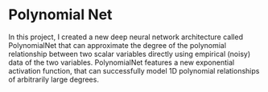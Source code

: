 # Polynomial Net
In this project, I created a new deep neural network architecture called PolynomialNet that can approximate the degree of the polynomial relationship between two scalar variables directly using empirical (noisy) data of the two variables. PolynomialNet features a new exponential activation function, that can successfully model 1D polynomial relationships of arbitrarily large degrees.
